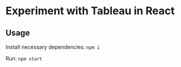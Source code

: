 # Experiment with Tableau in React

## Usage

Install necessary dependencies:
`npm i`

Run:
`npm start`
